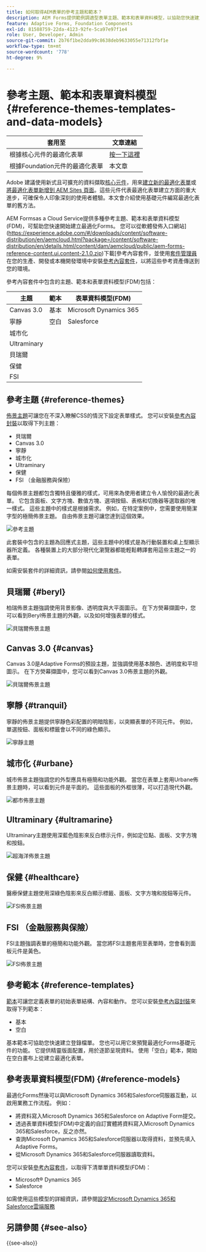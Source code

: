 ```yaml
---
title: 如何取得AEM表單的參考主題和範本？
description: AEM Forms提供範例調適型表單主題、範本和表單資料模型，以協助您快速建立表單。
feature: Adaptive Forms, Foundation Components
exl-id: 81588759-22da-4123-92fe-5ca97e97f1e4
role: User, Developer, Admin
source-git-commit: 2b76f1be2dda99c8638deb9633055e71312fbf1e
workflow-type: tm+mt
source-wordcount: '778'
ht-degree: 9%

---
```


# 參考主題、範本和表單資料模型 {#reference-themes-templates-and-data-models}


| 套用至 | 文章連結 |
| -------- | ---------------------------- |
| 根據核心元件的最適化表單 | [按一下這裡](https://experienceleague.adobe.com/docs/experience-manager-core-components/using/adaptive-forms/sample-themes-templates-form-data-models-core-components.html) |
| 根據Foundation元件的最適化表單 | 本文章 |

<span class="preview">Adobe 建議使用新式且可擴充的資料擷取[核心元件](https://experienceleague.adobe.com/docs/experience-manager-core-components/using/adaptive-forms/introduction.html)，用來[建立新的最適化表單](/help/forms/creating-adaptive-form-core-components.md)或[將最適化表單新增到 AEM Sites 頁面](/help/forms/create-or-add-an-adaptive-form-to-aem-sites-page.md)。這些元件代表最適化表單建立方面的重大進步，可確保令人印象深刻的使用者體驗。本文會介紹使用基礎元件編寫最適化表單的舊方法。</span>

AEM Formsas a Cloud Service提供多種參考主題、範本和表單資料模型(FDM)，可幫助您快速開始建立最適化Forms。 您可以從軟體發佈入口網站](https://experience.adobe.com/#/downloads/content/software-distribution/en/aemcloud.html?package=/content/software-distribution/en/details.html/content/dam/aemcloud/public/aem-forms-reference-content.ui.content-2.1.0.zip)下載[參考內容套件，並使用[套件管理員](/help/implementing/developing/tools/package-manager.md)在您的生產、開發或本機開發環境中安裝[參考內容套件](https://experience.adobe.com/#/downloads/content/software-distribution/en/aemcloud.html?package=/content/software-distribution/en/details.html/content/dam/aemcloud/public/aem-forms-reference-content.ui.content-2.1.0.zip)，以將這些參考資產傳送到您的環境。

參考內容套件中包含的主題、範本和表單資料模型(FDM)包括：


| 主題 | 範本 | 表單資料模型(FDM) |
---------|----------|---------
| Canvas 3.0 | 基本 | Microsoft Dynamics 365 |
| 寧靜 | 空白 | Salesforce |
| 城市化 |   |  |
| Ultraminary |  |  |
| 貝瑞爾 |  |  |
| 保健 |  |   |
| FSI |   |   |

## 參考主題 {#reference-themes}

[佈景主題](/help/forms/themes.md)可讓您在不深入瞭解CSS的情況下設定表單樣式。 您可以安裝[參考內容封裝](https://experience.adobe.com/#/downloads/content/software-distribution/en/aemcloud.html?package=/content/software-distribution/en/details.html/content/dam/aemcloud/public/aem-forms-reference-content.ui.content-2.1.0.zip)以取得下列主題：

* 貝瑞爾
* Canvas 3.0
* 寧靜
* 城市化
* Ultraminary
* 保健
* FSI （金融服務與保險）

每個佈景主題都包含獨特且優雅的樣式，可用來為使用者建立令人愉悅的最適化表單。 它包含面板、文字方塊、數值方塊、選項按鈕、表格和切換器等選取器的唯一樣式。 這些主題中的樣式是根據需求。 例如，在特定案例中，您需要使用簡潔字型的極簡佈景主題。 自由佈景主題可讓您達到這個效果。

![參考主題](assets/ref-themes.png)

此套裝中包含的主題為回應式主題，這些主題中的樣式是為行動裝置和桌上型顯示器所定義。 各種裝置上的大部分現代化瀏覽器都能輕鬆轉譯套用這些主題之一的表單。

如需安裝套件的詳細資訊，請參閱[如何使用套件](/help/implementing/developing/tools/package-manager.md)。

## 貝瑞爾 {#beryl}

柏瑞佈景主題強調使用背景影像、透明度與大平面圖示。 在下方熒幕擷圖中，您可以看到Beryl佈景主題的外觀，以及如何增強表單的樣式。

![貝瑞爾佈景主題](assets/beryl.png)

## Canvas 3.0 {#canvas}

Canvas 3.0是Adaptive Forms的預設主題，並強調使用基本顏色、透明度和平坦圖示。 在下方熒幕擷圖中，您可以看到Canvas 3.0佈景主題的外觀。

![貝瑞爾佈景主題](assets/canvas.png)


## 寧靜 {#tranquil}

寧靜的佈景主題提供寧靜色彩配置的明暗陰影，以突顯表單的不同元件。 例如，單選按鈕、面板和標籤會以不同的綠色顯示。

![寧靜主題](assets/tranquil.png)


## 城市化 {#urbane}

城市佈景主題強調您的外型應具有極簡和功能外觀。 當您在表單上套用Urbane佈景主題時，可以看到元件是平面的。 這些面板的外框很薄，可以打造現代外觀。

![都市佈景主題](assets/urbane.png)


## Ultraminary {#ultramarine}

Ultraminary主題使用深藍色陰影來反白標示元件，例如定位點、面板、文字方塊和按鈕。

![超海洋佈景主題](assets/ultramarine.png)

## 保健 {#healthcare}

醫療保健主題使用深綠色陰影來反白顯示標籤、面板、文字方塊和按鈕等元件。

![FSI佈景主題](assets/healthcare.png)


## FSI （金融服務與保險）

FSI主題強調表單的極簡和功能外觀。 當您將FSI主題套用至表單時，您會看到面板元件是黃色。

![FSI佈景主題](assets/fsi.png)

## 參考範本 {#reference-templates}


[範本](/help/forms/themes.md)可讓您定義表單的初始表單結構、內容和動作。 您可以安裝[參考內容封裝](https://experience.adobe.com/#/downloads/content/software-distribution/en/aemcloud.html?package=/content/software-distribution/en/details.html/content/dam/aemcloud/public/aem-forms-reference-content.ui.content-2.1.0.zip)來取得下列範本：

* 基本
* 空白

基本範本可協助您快速建立登錄檔單。 您也可以用它來預覽最適化Forms基礎元件的功能。 它提供精靈版面配置，用於逐節呈現資料。 使用「空白」範本，開始在空白畫布上從建立最適化表單。


## 參考表單資料模型(FDM) {#reference-models}

最適化Forms然後可以與Microsoft Dynamics 365和Salesforce伺服器互動，以啟用業務工作流程。 例如：

* 將資料寫入Microsoft Dynamics 365和Salesforce on Adaptive Form提交。
* 透過表單資料模型(FDM)中定義的自訂實體將資料寫入Microsoft Dynamics 365和Salesforce，反之亦然。
* 查詢Microsoft Dynamics 365和Salesforce伺服器以取得資料，並預先填入Adaptive Forms。
* 從Microsoft Dynamics 365和Salesforce伺服器讀取資料。

您可以安裝[參考內容套件](https://experience.adobe.com/#/downloads/content/software-distribution/en/aemcloud.html?package=/content/software-distribution/en/details.html/content/dam/aemcloud/public/aem-forms-reference-content.ui.content-2.1.0.zip)，以取得下清單單資料模型(FDM)：

* Microsoft® Dynamics 365
* Salesforce

如需使用這些模型的詳細資訊，請參閱[設定Microsoft Dynamics 365和Salesforce雲端服務](https://experienceleague.adobe.com/docs/experience-manager-cloud-service/content/forms/integrate/use-form-data-model/configure-msdynamics-salesforce.html?lang=en#configure-dynamics-cloud-service)


## 另請參閱 {#see-also}

{{see-also}}